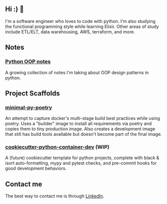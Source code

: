 ## Hi :) 👋

I'm a software engineer who loves to code with python. I'm also studying the functional programming style while learning Elixir. Other areas of study include ETL/ELT, data warehousing, AWS, terraform, and more.

## Notes

### [Python OOP notes](https://github.com/rengler33/python_oop)

A growing collection of notes I'm taking about OOP design patterns in python.


## Project Scaffolds

### [minimal-py-poetry](https://github.com/rengler33/minimal-py-poetry)

An attempt to capture docker's multi-stage build best practices while using poetry. Uses a "builder" image to install all requirements via poetry and copies them to tiny production image. Also creates a development image that still has build tools available but doesn't become part of the final image.


### [cookiecutter-python-container-dev](https://github.com/rengler33/python_docker_starter) (WIP)

A (future) cookiecutter template for python projects, complete with black & isort auto-formatting, mypy and pytest checks, and pre-commit hooks for good development behaviors.



## Contact me

The best way to contact me is through [LinkedIn](https://www.linkedin.com/in/rengler33/).
